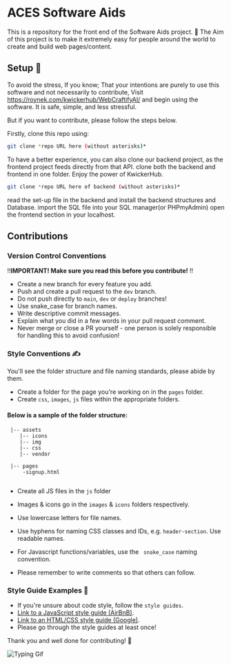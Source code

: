 #  ACES Software Aids 

This is a repository for the front end of the Software Aids project. 👋 The Aim of this project is to make it extremely easy for people around the world to create and build web pages/content.

## Setup 🎯
To avoid the stress, If you know; That your intentions are purely to use this software and not necessarily to contribute, Visit https://roynek.com/kwickerhub/WebCraftifyAI/ and begin using the software. It is safe, simple, and less stressful.

But if you want to contribute, please follow the steps below.

Firstly, clone this repo using:

```bash
git clone *repo URL here (without asterisks)*
```
To have a better experience, you can also clone our backend project, as the frontend project feeds directly from that API. clone both the backend and frontend in one folder. Enjoy the power of KwickerHub.
```bash
git clone *repo URL here of backend (without asterisks)*
```

read the set-up file in the backend and install the backend structures and Database.
import the SQL file into your SQL manager(or PHPmyAdmin)
open the frontend section in your localhost.

## Contributions 

###  Version Control Conventions

‼️**IMPORTANT! Make sure you read this before you contribute!** ‼️

* Create a new branch for every feature you add.
* Push and create a pull request to the ```dev``` branch.
* Do not push directly to ```main```, ```dev``` or ```deploy``` branches!
* Use snake_case for branch names.
* Write descriptive commit messages.
* Explain what you did in a few words in your pull request comment.
* Never merge or close a PR yourself - one person is solely responsible for handling this to avoid confusion!

### Style Conventions ✍️
You'll see the folder structure and file naming standards, please abide by them.
* Create a folder for the page you're working on in the ```pages``` folder.
* Create ```css```, ```images```, ```js``` files within the appropriate folders.
<h4> Below is a sample of the folder structure: </h4>

```
 |-- assets
    |-- icons
    |-- img
    |-- css
    |-- vendor

 |-- pages
     -signup.html
    
```
* Create all JS files in the ```js``` folder

* Images & icons go in the ```images``` & ```icons``` folders respectively.
* Use lowercase letters for file names.
* Use hyphens for naming CSS classes and IDs, e.g. ```header-section```. Use readable names.
* For Javascript functions/variables, use the ``` snake_case``` naming convention.
* Please remember to write comments so that others can follow.

### Style Guide Examples 📖
* If you're unsure about code style, follow the ```style guides```.
* [Link to a JavaScript style guide (AirBnB)](https://github.com/airbnb/javascript).
* [Link to an HTML/CSS style guide (Google)](https://google.github.io/styleguide/htmlcssguide.html).
* Please go through the style guides at least once!

Thank you and well done for contributing! 👏

![Typing Gif](https://c.tenor.com/cBmz8RTK_JsAAAAC/typing-anime.gif)
